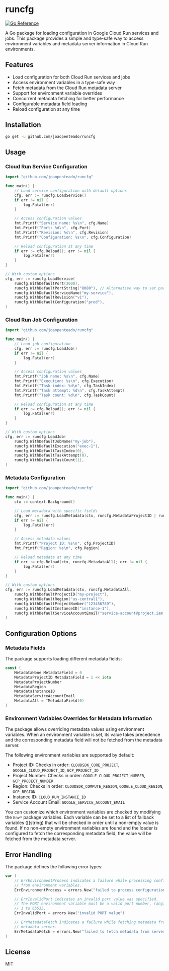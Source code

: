 # runcfg

[![Go Reference](https://pkg.go.dev/badge/github.com/joaopenteado/runcfg.svg)](https://pkg.go.dev/github.com/joaopenteado/runcfg)

A Go package for loading configuration in Google Cloud Run services and jobs.
This package provides a simple and type-safe way to access environment variables
and metadata server information in Cloud Run environments.

## Features

- Load configuration for both Cloud Run services and jobs
- Access environment variables in a type-safe way
- Fetch metadata from the Cloud Run metadata server
- Support for environment variable overrides
- Concurrent metadata fetching for better performance
- Configurable metadata field loading
- Reload configuration at any time

## Installation

```bash
go get -u github.com/joaopenteado/runcfg
```

## Usage

### Cloud Run Service Configuration

```go
import "github.com/joaopenteado/runcfg"

func main() {
    // Load service configuration with default options
    cfg, err := runcfg.LoadService()
    if err != nil {
        log.Fatal(err)
    }

    // Access configuration values
    fmt.Printf("Service name: %s\n", cfg.Name)
    fmt.Printf("Port: %d\n", cfg.Port)
    fmt.Printf("Revision: %s\n", cfg.Revision)
    fmt.Printf("Configuration: %s\n", cfg.Configuration)

    // Reload configuration at any time
    if err := cfg.Reload(); err != nil {
        log.Fatal(err)
    }
}
```

```go
// With custom options
cfg, err := runcfg.LoadService(
    runcfg.WithDefaultPort(3000),
    runcfg.WithDefaultPortString("8080"), // Alternative way to set port
    runcfg.WithDefaultServiceName("my-service"),
    runcfg.WithDefaultRevision("v1"),
    runcfg.WithDefaultConfiguration("prod"),
)
```

### Cloud Run Job Configuration

```go
import "github.com/joaopenteado/runcfg"

func main() {
    // Load job configuration
    cfg, err := runcfg.LoadJob()
    if err != nil {
        log.Fatal(err)
    }

    // Access configuration values
    fmt.Printf("Job name: %s\n", cfg.Name)
    fmt.Printf("Execution: %s\n", cfg.Execution)
    fmt.Printf("Task index: %d\n", cfg.TaskIndex)
    fmt.Printf("Task attempt: %d\n", cfg.TaskAttempt)
    fmt.Printf("Task count: %d\n", cfg.TaskCount)

    // Reload configuration at any time
    if err := cfg.Reload(); err != nil {
        log.Fatal(err)
    }
}
```

```go
// With custom options
cfg, err := runcfg.LoadJob(
    runcfg.WithDefaultJobName("my-job"),
    runcfg.WithDefaultExecution("exec-1"),
    runcfg.WithDefaultTaskIndex(0),
    runcfg.WithDefaultTaskAttempt(0),
    runcfg.WithDefaultTaskCount(1),
)
```

### Metadata Configuration

```go
import "github.com/joaopenteado/runcfg"

func main() {
    ctx := context.Background()

    // Load metadata with specific fields
    cfg, err := runcfg.LoadMetadata(ctx, runcfg.MetadataProjectID | runcfg.MetadataRegion)
    if err != nil {
        log.Fatal(err)
    }

    // Access metadata values
    fmt.Printf("Project ID: %s\n", cfg.ProjectID)
    fmt.Printf("Region: %s\n", cfg.Region)

    // Reload metadata at any time
    if err := cfg.Reload(ctx, runcfg.MetadataAll); err != nil {
        log.Fatal(err)
    }
}
```

```go
// With custom options
cfg, err := runcfg.LoadMetadata(ctx, runcfg.MetadataAll,
    runcfg.WithDefaultProjectID("my-project"),
    runcfg.WithDefaultRegion("us-central1"),
    runcfg.WithDefaultProjectNumber("123456789"),
    runcfg.WithDefaultInstanceID("instance-1"),
    runcfg.WithDefaultServiceAccountEmail("service-account@project.iam.gserviceaccount.com"),
)
```

## Configuration Options

### Metadata Fields

The package supports loading different metadata fields:

```go
const (
    MetadataNone MetadataField = 0
    MetadataProjectID MetadataField = 1 << iota
    MetadataProjectNumber
    MetadataRegion
    MetadataInstanceID
    MetadataServiceAccountEmail
    MetadataAll = ^MetadataField(0)
)
```

### Environment Variables Overrides for Metadata Information

The package allows overriding metadata values using environment variables. When
an environment variable is set, its value takes precedence and the corresponding
metadata field will not be fetched from the metadata server.

The following environment variables are supported by default:

- Project ID: Checks in order: `CLOUDSDK_CORE_PROJECT`, `GOOGLE_CLOUD_PROJECT_ID`, `GCP_PROJECT_ID`
- Project Number: Checks in order: `GOOGLE_CLOUD_PROJECT_NUMBER`, `GCP_PROJECT_NUMBER`
- Region: Checks in order: `CLOUDSDK_COMPUTE_REGION`, `GOOGLE_CLOUD_REGION`, `GCP_REGION`
- Instance ID: `CLOUD_RUN_INSTANCE_ID`
- Service Account Email: `GOOGLE_SERVICE_ACCOUNT_EMAIL`

You can customize which environment variables are checked by modifying the
`Env*` package variables. Each variable can be set to a list of fallback
variables ([]string) that will be checked in order until a non-empty value is
found. If no non-empty environment variables are found and the loader is
configured to fetch the corresponding metadata field, the value will be fetched
from the metadata server.

## Error Handling

The package defines the following error types:

```go
var (
    // ErrEnvironmentProcess indicates a failure while processing configuration
    // from environment variables.
    ErrEnvironmentProcess = errors.New("failed to process configuration from environment variables")

    // ErrInvalidPort indicates an invalid port value was specified.
    // The PORT environment variable must be a valid port number, ranging from
    // 1 to 65535.
    ErrInvalidPort = errors.New("invalid PORT value")

    // ErrMetadataFetch indicates a failure while fetching metadata from the
    // metadata server.
    ErrMetadataFetch = errors.New("failed to fetch metadata from server")
)
```

## License

MIT
